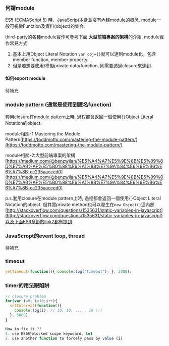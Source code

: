 ### 何謂module

ES5 (ECMAScript 5) 時，JavaScript本身並沒有內建module的概念. module一般可視做Function及資料(object)的集合.

third-party的各種module實作可參考下面 **大型前端專案的架構**的介紹. module實作常見方式:

1. 基本上用Object Literal Notation `var obj={}`就可以達到module化，包含member function, member property.
2. 但是若想要使用/模擬private data/function, 則需要透過closure來達到.

#### 如何export module
待補充

### module pattern (通常是使用到匿名function)

套用closure在module pattern上時, 過程都會返回一個使用`{}`Object Literal Notation的object.

module相關-1:Mastering the Module Pattern[https://toddmotto.com/mastering-the-module-pattern/](https://toddmotto.com/mastering-the-module-pattern/)

module相關-2:大型前端專案的架構[https://medium.com/@benzwjian/%E5%A4%A7%E5%9E%8B%E5%89%8D%E7%AB%AF%E5%B0%88%E6%A1%88%E7%9A%84%E6%9E%B6%E6%A7%8B-cc235aacced0](https://medium.com/@benzwjian/%E5%A4%A7%E5%9E%8B%E5%89%8D%E7%AB%AF%E5%B0%88%E6%A1%88%E7%9A%84%E6%9E%B6%E6%A7%8B-cc235aacced0)

p.s.套用closure在module pattern上時, 過程都會返回一個使用`{}`Object Literal Notation的object. 但其實private method也可以發生在`new Object()`這內部. [http://stackoverflow.com/questions/1535631/static-variables-in-javascript](http://stackoverflow.com/questions/1535631/static-variables-in-javascript)以及下面ES6章節的link2都有提到.

### JavaScropt的event loop, thread
待補充

### timeout
~~~ javascript
setTimeout(function(){ console.log("timeout"); }, 3000);
~~~

### timer的用法跟陷阱
~~~ javascript
// closure problem
for(var i=0; i<10;i++){
  setInterval(function(){
    console.log(i); // 10, 10, ...., 10 !!!
  }, 5000);
}

How to fix it ??
1. use ES6的blocked scope keywoard, let
2. use another function to forcely pass by value (i)
~~~
